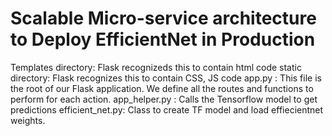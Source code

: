# Scalable Micro-service architecture to Deploy EfficientNet in Production
Templates directory: Flask recognizeds this to contain html code
static directory: Flask recognizes this to contain CSS, JS code
app.py : This file is the root of our Flask application. We define all the routes and functions to perform for each action.
app_helper.py : Calls the Tensorflow model to get predictions
efficient_net.py: Class to create TF model and load effiecientnet weights.
